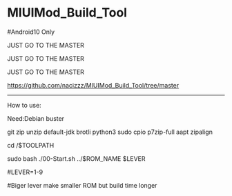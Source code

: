 # MIUIMod_Build_Tool

#Android10 Only

JUST GO TO THE MASTER

JUST GO TO THE MASTER

JUST GO TO THE MASTER

https://github.com/nacizzz/MIUIMod_Build_Tool/tree/master

-------------------------------------- ------------------

How to use:

Need:Debian buster

git zip unzip default-jdk brotli python3 sudo cpio p7zip-full aapt zipalign

cd /$TOOLPATH

sudo bash ./00-Start.sh ../$ROM_NAME $LEVER

#LEVER=1-9

#Biger lever make smaller ROM but build time longer

